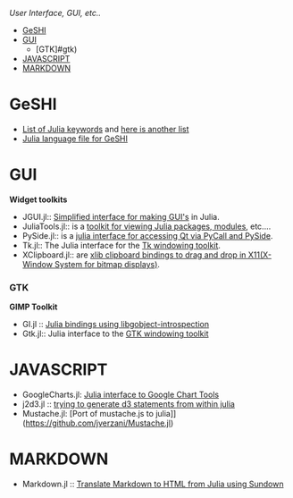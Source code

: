 *User Interface, GUI, etc..*

* [GeSHI](#geshi)
* [GUI](#gui)
   * [GTK]#gtk)
* [JAVASCRIPT](#javascript)
* [MARKDOWN](#markdown)


# GeSHI 
* [List of Julia keywords](https://github.com/JuliaLang/julia/blob/master/contrib/julia-mode.el#L79-L108) and [here is another list](https://github.com/JuliaLang/julia/commit/71c0aa3e5660258af5c042058d5d8d3b82d93efb)
* [Julia language file for GeSHI](https://github.com/john9631/JuliaDocs/blob/master/julia.php)

# GUI 
**Widget toolkits**
* JGUI.jl:: [Simplified interface for making GUI's](https://github.com/jverzani/JGUI.jl) in Julia.
* JuliaTools.jl:: is a [toolkit for viewing Julia packages, modules](https://github.com/tknopp/JuliaTools.jl), etc....
* PySide.jl:: is a [julia interface for accessing Qt via PyCall and PySide](https://github.com/jverzani/PySide.jl).
* Tk.jl:: The Julia interface for the [Tk windowing toolkit](https://github.com/JuliaLang/Tk.jl).
* XClipboard.jl:: are [xlib clipboard bindings to drag and drop in X11(X-Window System for bitmap displays)](https://github.com/kmsquire/XClipboard.jl). 

### GTK
**GIMP Toolkit**
* GI.jl :: [Julia bindings using libgobject-introspection](https://github.com/bfredl/GI.jl)
* Gtk.jl:: Julia interface to the [GTK windowing toolkit](https://github.com/JuliaLang/Gtk.jl)


# JAVASCRIPT
* GoogleCharts.jl: [Julia interface to Google Chart Tools](https://github.com/jverzani/GoogleCharts.jl)
* j2d3.jl :: [trying to generate d3 statements from within julia](https://github.com/fredo-dedup/j2d3.jl)
* Mustache.jl: [Port of mustache.js to julia]](https://github.com/jverzani/Mustache.jl)


# MARKDOWN
* Markdown.jl :: [Translate Markdown to HTML from Julia using Sundown](https://github.com/johnmyleswhite/Markdown.jl)
